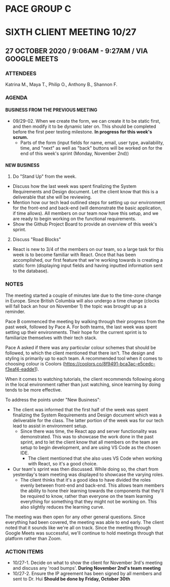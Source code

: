 # PACE GROUP C
# SIXTH CLIENT MEETING 10/27

## 27 OCTOBER 2020 / 9:06AM - 9:27AM / VIA GOOGLE MEETS

### ATTENDEES
Katrina M., Maya T., Philip O., Anthony B., Shannon F.

### AGENDA

#### BUSINESS FROM THE PREVIOUS MEETING
- 09/29-02. When we create the form, we can create it to be static first, and then modify it to be dynamic later on. This should be completed before the first peer testing milestone. **In progress for this week's scrum.** 
    - Parts of the form (input fields for name, email, user type, availability, time, and "next" as well as "back" buttons will be worked on for the end of this week's sprint (Monday, November 2nd))

#### NEW BUSINESS
1. Do "Stand Up" from the week. 
- Discuss how the last week was spent finalizing the System Requirements and Design document. Let the client know that this is a deliverable that she will be reviewing. 
- Mention how our tech lead outlined steps for setting up our environment for the front-end and back-end (will demonstrate the basic application, if time allows). All members on our team now have this setup, and we are ready to begin working on the functional requirements. 
- Show the Github Project Board to provide an overview of this week's sprint. 
2. Discuss "Road Blocks"
- React is new to 3/4 of the members on our team, so a large task for this week is to become familiar with React. Once that has been accomplished, our first feature that we're working towards is creating a static form (displaying input fields and having inputted information sent to the database).

### NOTES
The meeting started a couple of minutes late due to the time-zone change in Europe. Since British Columbia will also undergo a time change (clocks will fall back an hour on November 1) the topic was brought up as a reminder. 

Pace B commenced the meeting by walking through their progress from the past week, followed by Pace A. For both teams, the last week was spent setting up their environments. Their hope for the current sprint is to familiarize themselves with their tech stack. 

Pace A asked if there was any particular colour schemes that should be followed, to which the client mentioned that there isn't. The design and styling is primarily up to each team. A recommended tool when it comes to choosing colour is Coolors (https://coolors.co/8f9491-bca3ac-e5cedc-f3eaf4-eadde1). 

When it comes to watching tutorials, the client recommends following along in the local environment rather than just watching, since learning by doing tends to be more effective. 

To address the points under "New Business":
- The client was informed that the first half of the week was spent finalizing the System Requirements and Design document which was a deliverable for the class. The latter portion of the week was for our tech lead to assist in environment setup. 
    - Since there was time, the React app and server functionality was demonstrated. This was to showcase the work done in the past sprint, and to let the client know that all members on the team are setup to begin development, and are using VS Code as the chosen IDE.
        - The client mentioned that she also uses VS Code when working with React, so it's a good choice. 
- Our team's sprint was then discussed. While doing so, the chart from yesterday's team meeting was displayed to showcase the varying roles. 
    - The client thinks that it's a good idea to have divided the roles evenly between front-end and back-end. This allows team members the ability to hone their learning towards the components that they'll be required to know, rather than everyone on the team learning everything for something that they might not be working on. This also slightly reduces the learning curve. 

The meeting was then open for any other general questions. Since everything had been covered, the meeting was able to end early. The client noted that it sounds like we're all on track. Since the meeting through Google Meets was successful, we'll continue to hold meetings through that platform rather than Zoom. 

### ACTION ITEMS
- 10/27-1. Decide on what to show the client for November 3rd's meeting and discuss any 'road bumps'. **During November 2nd's team meeting**
- 10/27-2. Ensure the IP agreement has been signed by all members and sent to Dr. Hui **Should be done by Friday, October 30th**



